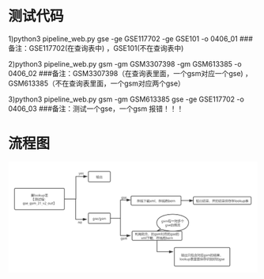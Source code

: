  # 测试代码
 
 1)python3 pipeline_web.py gse -ge GSE117702 -ge GSE101 -o 0406_01  ###备注：GSE117702(在查询表中) ，GSE101(不在查询表中)
 
 2)python3 pipeline_web.py gsm -gm GSM3307398 -gm GSM613385 -o 0406_02 ###备注：GSM3307398（在查询表里面，一个gsm对应一个gse) ，GSM613385（不在查询表里面，一个gsm对应两个gse）
 
 3)python3 pipeline_web.py gsm -gm GSM613385 gse -ge GSE117702 -o 0406_03 ###备注：测试一个gse，一个gsm  报错！！！

# 流程图
![image](flow_chart.png)


